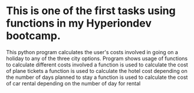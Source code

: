 # This is one of the first tasks using functions in my Hyperiondev bootcamp.
This python program calculates the user's costs involved in going on a holiday to any of the three city options.
  Program shows usage of functions to calculate different costs involved 
 a function is used to calculate the cost of plane tickets
 a function is used to calculate the hotel cost depending on the number of days planned to stay
 a function is used to calculate the cost of car rental depending on the number of day for rental
